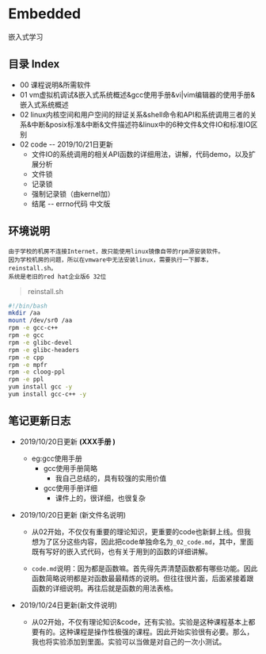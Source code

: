 # Embedded
嵌入式学习

## 目录 Index

- 00 课程说明&所需软件
- 01 vm虚拟机调试&嵌入式系统概述&gcc使用手册&vi|vim编辑器的使用手册&嵌入式系统概述
- 02 linux内核空间和用户空间的辩证关系&shell命令和API和系统调用三者的关系&中断&posix标准&中断&文件描述符&linux中的6种文件&文件IO和标准IO区别
- 02 code   -- 2019/10/21日更新
  - 文件IO的系统调用的相关API函数的详细用法，讲解，代码demo，以及扩展分析
  - 文件锁
  - 记录锁
  - 强制记录锁（由kernel加）
  - 结尾 -- errno代码 中文版

## 环境说明

```
由于学校的机房不连接Internet，故只能使用linux镜像自带的rpm源安装软件。
因为学校机房的问题，所以在vmware中无法安装linux，需要执行一下脚本，reinstall.sh。
系统是老旧的red hat企业版6 32位
```

> reinstall.sh

```sh
#!/bin/bash
mkdir /aa
mount /dev/sr0 /aa
rpm -e gcc-c++
rpm -e gcc
rpm -e glibc-devel
rpm -e glibc-headers
rpm -e cpp
rpm -e mpfr
rpm -e cloog-ppl
rpm -e ppl
yum install gcc -y
yum install gcc-c++ -y
```

## 笔记更新日志

- 2019/10/20日更新 **(XXX手册 )**
  - eg:gcc使用手册
    - gcc使用手册简略
      - 我自己总结的，具有较强的实用价值
    - gcc使用手册详细
      - 课件上的，很详细，也很复杂
- 2019/10/20日更新 (新文件名说明)
  
  - 从02开始，不仅仅有重要的理论知识，更重要的code也新鲜上线。但我想为了区分这些内容，因此把code单独命名为`_02_code.md`，其中，里面既有写好的嵌入式代码，也有关于用到的函数的详细讲解。
  
  - `code.md`说明：因为都是函数嘛。首先得先弄清楚函数都有哪些功能。因此函数简略说明都是对函数最最精炼的说明。但往往很片面，后面紧接着跟函数的详细说明。再往后就是函数的用法表格。
  
- 2019/10/24日更新(新文件说明)
  - 从02开始，不仅有理论知识&code，还有实验。实验是这种课程基本上都要有的。这种课程是操作性极强的课程。因此开始实验很有必要。那么，我也将实验添加到里面。实验可以当做是对自己的一次小测试。
